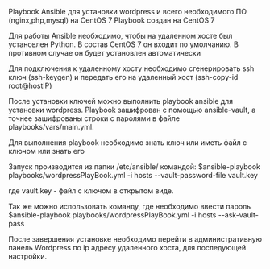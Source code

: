 Playbook Ansible для установки wordpress и всего необходимого ПО (nginx,php,mysql) на CentOS 7 
Playbook создан на CentOS 7

Для работы Ansible необходимо, чтобы на удаленном хосте был установлен Python. В состав CentOS 7 он входит по умолчанию. В противном случае он будет установлен автоматически

Для подключения к удаленному хосту необходимо сгенерировать ssh ключ (ssh-keygen) и передать его на удаленный хост (ssh-copy-id root@hostIP)


После установки ключей можно  выполнить playbook ansible для установки wordpress. 
Playbook зашифрован с помощью ansible-vault, а точнее зашифрованы строки с паролями в файле playbooks/vars/main.yml.

Для выполнения playbook необходимо знать ключ или иметь файл с ключом или знать его

Запуск производится из папки /etc/ansible/ командой:
$ansible-playbook playbooks/wordpressPlayBook.yml -i hosts --vault-password-file vault.key

где vault.key -  файл с ключом в открытом виде.

Так же можно использовать команду, где необходимо ввести пароль
$ansible-playbook playbooks/wordpressPlayBook.yml -i hosts --ask-vault-pass

После завершения установке необходимо перейти в административную панель Wordpress по ip адресу удаленного хоста, для последующей настройки.

